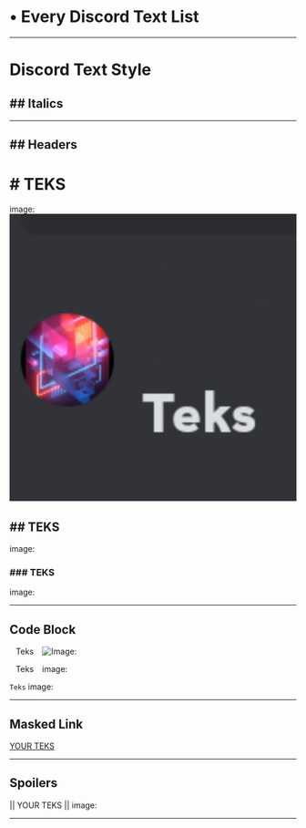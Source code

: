 # • Every Discord Text List
-----------------------

# Discord Text Style

## ## Italics
-----------------------
## ## Headers

# # TEKS
image:
![Image](https://github.com/RamaTheDL/DiscordFont/blob/main/Image/20230915_131648.png)

## ## TEKS
image:

### ### TEKS
image:

-----------------------
## Code Block

` ` Teks ` `
![Image:](https://)

`` `` Teks `` `` 
image:

``` Teks ``` 
image:

-----------------------
##  Masked Link

[YOUR TEKS](links)

-----------------------
## Spoilers

|| YOUR TEKS ||
image:

-----------------------
